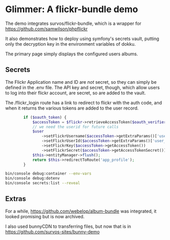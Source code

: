 # Glimmer: A flickr-bundle demo

The demo integrates survos/flickr-bundle, which is a wrapper for https://github.com/samwilson/phpflickr

It also demonstrates how to deploy using symfony's secrets vault, putting only the decryption key in the environment variables of dokku.

The primary page simply displays the configured users albums.  

## Secrets



The Flickr Application name and ID are _not_ secret, so they can simply be defined in the .env file.
The API key and secret, though, which allow users to log into their flickr account, are secret, so are added to the vault.

The /flickr_login route has a link to redirect to flickr with the auth code, and when it returns the various tokens are added to the user record.

```php
        if ($oauth_token) {
            $accessToken = $flickr->retrieveAccessToken($oauth_verifier, $oauth_token);
            // we need the userid for future calls
            $user
                ->setFlickrUsername($accessToken->getExtraParams()['username'])
                ->setFlickrUserId($accessToken->getExtraParams()['user_nsid'])
                ->setFlickrKey($accessToken->getAccessToken())
                ->setFlickrSecret($accessToken->getAccessTokenSecret());
            $this->entityManager->flush();
            return $this->redirectToRoute('app_profile');
        }

```


```bash
bin/console debug:container --env-vars
bin/console debug:dotenv
bin/console secrets:list --reveal
```

## Extras

For a while, https://github.com/webelop/album-bundle was integrated, it looked promising but is now archived.

I also used bunnyCDN to transferring files, but now that is in https://github.com/survos-sites/bunny-demo

